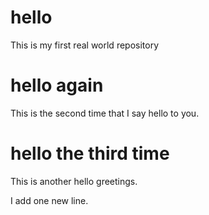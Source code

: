# hello
This is my first real world repository

# hello again
This is the second time that I say hello to you.

# hello the third time
This is another hello greetings.

I add one new line.
